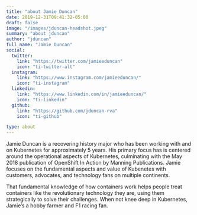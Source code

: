 ```yaml
---
title: "about Jamie Duncan"
date: 2019-12-31T09:41:32-05:00
draft: false
image: "/images/jduncan-headshot.jpeg"
summary: "about jduncan"
author: "jduncan"
full_name: "Jamie Duncan"
social:
  twitter: 
    link: "https://twitter.com/jamieeduncan"
    icon: "ti-twitter-alt"
  instagram: 
    link: "https://www.instagram.com/jamieeduncan/"
    icon: "ti-instagram"
  linkedin:
    link: "https://www.linkedin.com/in/jamieeduncan/"
    icon: "ti-linkedin"
  github:
    link: "https://github.com/jduncan-rva"
    icon: "ti-github"

type: about
---
```


Jamie Duncan is a recovering history major who has been working with and on Kubernetes for approximately 5 years. His      primary focus has is centered around the operational aspects of Kubernetes, culminating with the May 2018 publication of OpenShift In Action by Manning Publications. Jamie focuses on the fundamental aspects and value of Kubenetes with customers, advocates, and technology fans on multiple continents.

That fundamental knowledge of how containers work helps people treat containers like the revolutionary technology they are, using them strategically to solve their challenges. When not knee deep in Kubernetes, Jamie’s a hobby farmer and F1 racing fan.